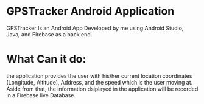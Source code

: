 # GPSTracker Android Application
GPSTracker Is an Android App Developed by me using Android Studio, Java, and Firebase as a back end.

# What Can it do:
the application provides the user with his/her current location coordinates (Longitude, Altitude), Address, and the speed which is the user moving at. Aside from that, the information dsiplayed in the application will be recorded in a Firebase live Database. 
